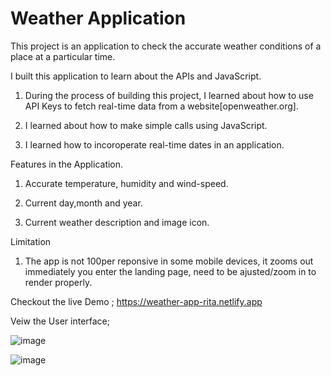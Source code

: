 # Weather Application
This project is an application to check the accurate weather conditions of a place at a particular time.


I built this application to learn about the APIs and JavaScript.

1. During the process of building this project, I learned about how to use API Keys to fetch real-time data from a website[openweather.org].

2. I learned about how to make simple calls using JavaScript.

3. I learned how to incoroperate real-time dates in an application.


 Features in the Application.

1. Accurate temperature, humidity and wind-speed.

2. Current day,month and year.

3. Current weather description and image icon.


Limitation

1. The app is not 100per reponsive in some mobile devices, it zooms out immediately you enter the landing page, need to be ajusted/zoom in to render properly. 


Checkout the live Demo ; https://weather-app-rita.netlify.app

Veiw the User interface;

![image](https://github.com/Ritapossible/weather-app-rita/assets/124313160/9f3144a8-c3a0-40eb-b976-efd6e5db0167)


![image](https://github.com/Ritapossible/weather-app-rita/assets/124313160/5b9e2591-23a7-453f-8c71-19be3af53dac)






